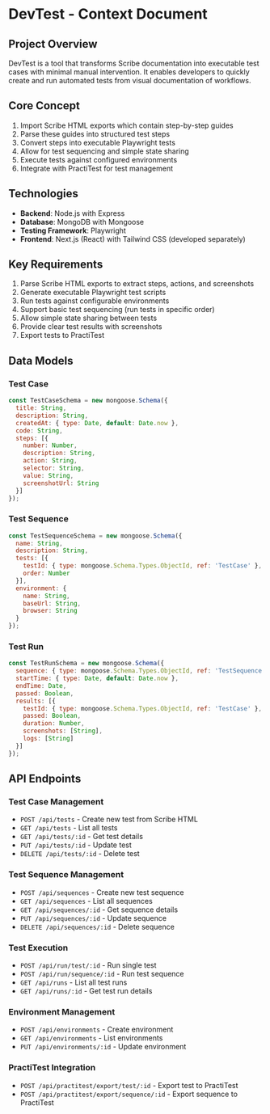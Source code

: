 # DevTest - Context Document

## Project Overview
DevTest is a tool that transforms Scribe documentation into executable test cases with minimal manual intervention. It enables developers to quickly create and run automated tests from visual documentation of workflows.

## Core Concept
1. Import Scribe HTML exports which contain step-by-step guides
2. Parse these guides into structured test steps
3. Convert steps into executable Playwright tests
4. Allow for test sequencing and simple state sharing
5. Execute tests against configured environments
6. Integrate with PractiTest for test management

## Technologies
- **Backend**: Node.js with Express
- **Database**: MongoDB with Mongoose
- **Testing Framework**: Playwright
- **Frontend**: Next.js (React) with Tailwind CSS (developed separately)

## Key Requirements
1. Parse Scribe HTML exports to extract steps, actions, and screenshots
2. Generate executable Playwright test scripts
3. Run tests against configurable environments
4. Support basic test sequencing (run tests in specific order)
5. Allow simple state sharing between tests
6. Provide clear test results with screenshots
7. Export tests to PractiTest

## Data Models

### Test Case
```javascript
const TestCaseSchema = new mongoose.Schema({
  title: String,
  description: String,
  createdAt: { type: Date, default: Date.now },
  code: String,
  steps: [{
    number: Number,
    description: String,
    action: String,
    selector: String,
    value: String,
    screenshotUrl: String
  }]
});
```

### Test Sequence
```javascript
const TestSequenceSchema = new mongoose.Schema({
  name: String,
  description: String,
  tests: [{
    testId: { type: mongoose.Schema.Types.ObjectId, ref: 'TestCase' },
    order: Number
  }],
  environment: {
    name: String,
    baseUrl: String,
    browser: String
  }
});
```

### Test Run
```javascript
const TestRunSchema = new mongoose.Schema({
  sequence: { type: mongoose.Schema.Types.ObjectId, ref: 'TestSequence' },
  startTime: { type: Date, default: Date.now },
  endTime: Date,
  passed: Boolean,
  results: [{
    testId: { type: mongoose.Schema.Types.ObjectId, ref: 'TestCase' },
    passed: Boolean,
    duration: Number,
    screenshots: [String],
    logs: [String]
  }]
});
```

## API Endpoints

### Test Case Management
- `POST /api/tests` - Create new test from Scribe HTML
- `GET /api/tests` - List all tests
- `GET /api/tests/:id` - Get test details
- `PUT /api/tests/:id` - Update test
- `DELETE /api/tests/:id` - Delete test

### Test Sequence Management
- `POST /api/sequences` - Create new test sequence
- `GET /api/sequences` - List all sequences
- `GET /api/sequences/:id` - Get sequence details
- `PUT /api/sequences/:id` - Update sequence
- `DELETE /api/sequences/:id` - Delete sequence

### Test Execution
- `POST /api/run/test/:id` - Run single test
- `POST /api/run/sequence/:id` - Run test sequence
- `GET /api/runs` - List all test runs
- `GET /api/runs/:id` - Get test run details

### Environment Management
- `POST /api/environments` - Create environment
- `GET /api/environments` - List environments
- `PUT /api/environments/:id` - Update environment

### PractiTest Integration
- `POST /api/practitest/export/test/:id` - Export test to PractiTest
- `POST /api/practitest/export/sequence/:id` - Export sequence to PractiTest